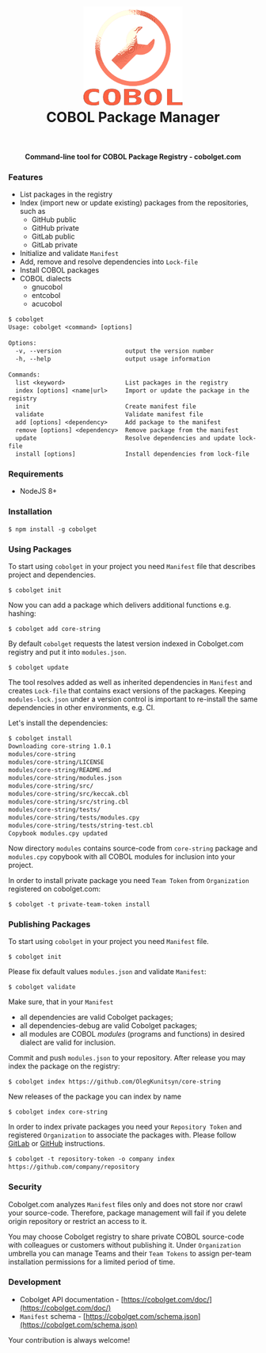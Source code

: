 <h1 align="center">
  <br>
    <img src="https://github.com/OlegKunitsyn/cobolget/blob/master/icon.png?raw=true" alt="logo" width="200">
  <br>
  COBOL Package Manager
  <br>
  <br>
</h1>

<h4 align="center">Command-line tool for COBOL Package Registry - cobolget.com</h4>

### Features
- List packages in the registry
- Index (import new or update existing) packages from the repositories, such as
    - GitHub public
    - GitHub private
    - GitLab public
    - GitLab private
- Initialize and validate `Manifest`
- Add, remove and resolve dependencies into `Lock-file`
- Install COBOL packages
- COBOL dialects
    - gnucobol
    - entcobol
    - acucobol

```
$ cobolget
Usage: cobolget <command> [options]

Options:
  -v, --version                  output the version number
  -h, --help                     output usage information

Commands:
  list <keyword>                 List packages in the registry
  index [options] <name|url>     Import or update the package in the registry
  init                           Create manifest file
  validate                       Validate manifest file
  add [options] <dependency>     Add package to the manifest
  remove [options] <dependency>  Remove package from the manifest
  update                         Resolve dependencies and update lock-file
  install [options]              Install dependencies from lock-file                             
```

### Requirements
- NodeJS 8+

### Installation
```
$ npm install -g cobolget
```

### Using Packages
To start using `cobolget` in your project you need `Manifest` file that describes project and dependencies.
```
$ cobolget init
```

Now you can add a package which delivers additional functions e.g. hashing:
```
$ cobolget add core-string
```

By default `cobolget` requests the latest version indexed in Cobolget.com registry and put it into `modules.json`.
```
$ cobolget update
```

The tool resolves added as well as inherited dependencies in `Manifest` and creates `Lock-file` that contains exact versions of the packages.
Keeping `modules-lock.json` under a version control is important to re-install the same dependencies in other environments, e.g. CI.

Let's install the dependencies:
```
$ cobolget install
Downloading core-string 1.0.1
modules/core-string
modules/core-string/LICENSE
modules/core-string/README.md
modules/core-string/modules.json
modules/core-string/src/
modules/core-string/src/keccak.cbl
modules/core-string/src/string.cbl
modules/core-string/tests/
modules/core-string/tests/modules.cpy
modules/core-string/tests/string-test.cbl
Copybook modules.cpy updated
```

Now directory `modules` contains source-code from `core-string` package and `modules.cpy` copybook with all COBOL modules for inclusion into your project.

In order to install private package you need `Team Token` from `Organization` registered on cobolget.com:
```
$ cobolget -t private-team-token install
```

### Publishing Packages
To start using `cobolget` in your project you need `Manifest` file.
```
$ cobolget init
```

Please fix default values `modules.json` and validate `Manifest`: 
```
$ cobolget validate
```

Make sure, that in your `Manifest`
- all dependencies are valid Cobolget packages;
- all dependencies-debug are valid Cobolget packages;
- all modules are COBOL *modules* (programs and functions) in desired dialect are valid for inclusion.

Commit and push `modules.json` to your repository. After release you may index the package on the registry:
```
$ cobolget index https://github.com/OlegKunitsyn/core-string
```

New releases of the package you can index by name
```
$ cobolget index core-string
```

In order to index private packages you need your `Repository Token` and registered `Organization` to associate the packages with.
Please follow [GitLab](https://gitlab.com/profile/personal_access_tokens) or [GitHub](https://github.com/settings/tokens/new) instructions.
```
$ cobolget -t repository-token -o company index https://github.com/company/repository
```

### Security

Cobolget.com analyzes `Manifest` files only and does not store nor crawl your source-code. Therefore, package management will fail if you delete origin repository or restrict an access to it.

You may choose Cobolget registry to share private COBOL source-code with colleagues or customers without publishing it.
Under `Organization` umbrella you can manage Teams and their `Team Tokens` to assign per-team installation permissions for a limited period of time.

### Development
- Cobolget API documentation - [https://cobolget.com/doc/](https://cobolget.com/doc/)
- `Manifest` schema - [https://cobolget.com/schema.json](https://cobolget.com/schema.json)

Your contribution is always welcome!
